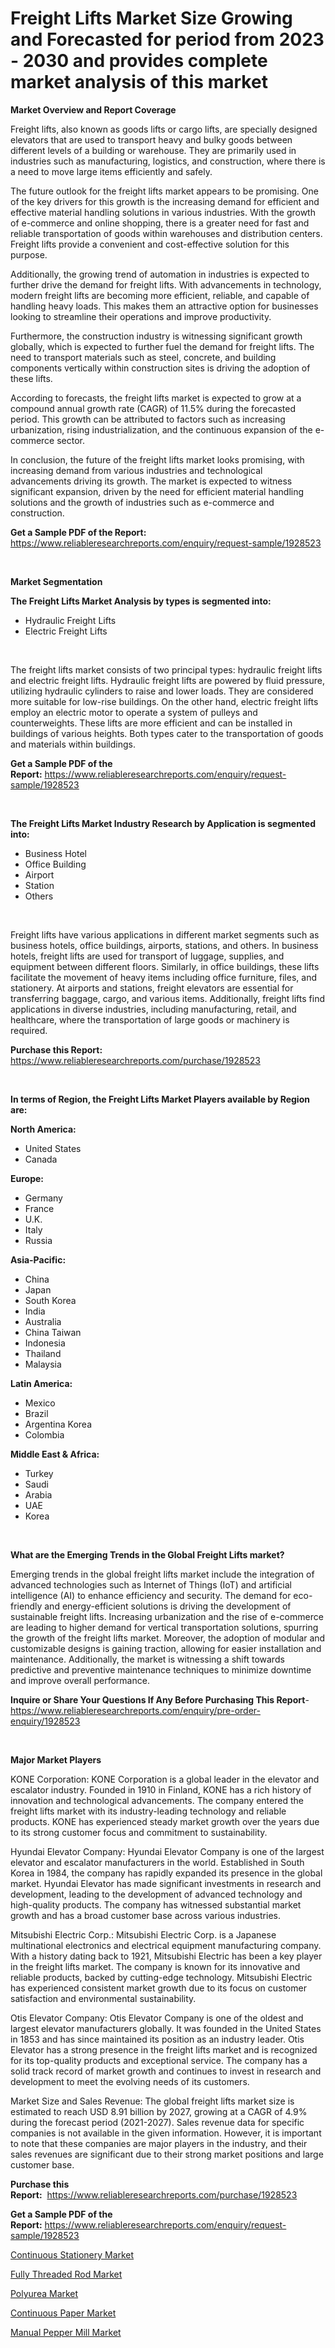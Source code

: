 <p><h1>Freight Lifts Market Size Growing and Forecasted for period from 2023 - 2030 and provides complete market analysis of this market</h1></p><p><strong>Market Overview and Report Coverage</strong></p>
<p><p>Freight lifts, also known as goods lifts or cargo lifts, are specially designed elevators that are used to transport heavy and bulky goods between different levels of a building or warehouse. They are primarily used in industries such as manufacturing, logistics, and construction, where there is a need to move large items efficiently and safely.</p><p>The future outlook for the freight lifts market appears to be promising. One of the key drivers for this growth is the increasing demand for efficient and effective material handling solutions in various industries. With the growth of e-commerce and online shopping, there is a greater need for fast and reliable transportation of goods within warehouses and distribution centers. Freight lifts provide a convenient and cost-effective solution for this purpose.</p><p>Additionally, the growing trend of automation in industries is expected to further drive the demand for freight lifts. With advancements in technology, modern freight lifts are becoming more efficient, reliable, and capable of handling heavy loads. This makes them an attractive option for businesses looking to streamline their operations and improve productivity.</p><p>Furthermore, the construction industry is witnessing significant growth globally, which is expected to further fuel the demand for freight lifts. The need to transport materials such as steel, concrete, and building components vertically within construction sites is driving the adoption of these lifts.</p><p>According to forecasts, the freight lifts market is expected to grow at a compound annual growth rate (CAGR) of 11.5% during the forecasted period. This growth can be attributed to factors such as increasing urbanization, rising industrialization, and the continuous expansion of the e-commerce sector.</p><p>In conclusion, the future of the freight lifts market looks promising, with increasing demand from various industries and technological advancements driving its growth. The market is expected to witness significant expansion, driven by the need for efficient material handling solutions and the growth of industries such as e-commerce and construction.</p></p>
<p><strong>Get a Sample PDF of the Report:</strong> <a href="https://www.reliableresearchreports.com/enquiry/request-sample/1928523">https://www.reliableresearchreports.com/enquiry/request-sample/1928523</a></p>
<p>&nbsp;</p>
<p><strong>Market Segmentation</strong></p>
<p><strong>The Freight Lifts Market Analysis by types is segmented into:</strong></p>
<p><ul><li>Hydraulic Freight Lifts</li><li>Electric Freight Lifts</li></ul></p>
<p>&nbsp;</p>
<p><p>The freight lifts market consists of two principal types: hydraulic freight lifts and electric freight lifts. Hydraulic freight lifts are powered by fluid pressure, utilizing hydraulic cylinders to raise and lower loads. They are considered more suitable for low-rise buildings. On the other hand, electric freight lifts employ an electric motor to operate a system of pulleys and counterweights. These lifts are more efficient and can be installed in buildings of various heights. Both types cater to the transportation of goods and materials within buildings.</p></p>
<p><strong>Get a Sample PDF of the Report:</strong>&nbsp;<a href="https://www.reliableresearchreports.com/enquiry/request-sample/1928523">https://www.reliableresearchreports.com/enquiry/request-sample/1928523</a></p>
<p>&nbsp;</p>
<p><strong>The Freight Lifts Market Industry Research by Application is segmented into:</strong></p>
<p><ul><li>Business Hotel</li><li>Office Building</li><li>Airport</li><li>Station</li><li>Others</li></ul></p>
<p>&nbsp;</p>
<p><p>Freight lifts have various applications in different market segments such as business hotels, office buildings, airports, stations, and others. In business hotels, freight lifts are used for transport of luggage, supplies, and equipment between different floors. Similarly, in office buildings, these lifts facilitate the movement of heavy items including office furniture, files, and stationery. At airports and stations, freight elevators are essential for transferring baggage, cargo, and various items. Additionally, freight lifts find applications in diverse industries, including manufacturing, retail, and healthcare, where the transportation of large goods or machinery is required.</p></p>
<p><strong>Purchase this Report:</strong>&nbsp; <a href="https://www.reliableresearchreports.com/purchase/1928523">https://www.reliableresearchreports.com/purchase/1928523</a></p>
<p>&nbsp;</p>
<p><strong>In terms of Region, the Freight Lifts Market Players available by Region are:</strong></p>
<p>
    <p> <strong> North America: </strong>
        <ul>
            <li>United States</li>
            <li>Canada</li>
        </ul>
        </p> 
    <p> <strong> Europe: </strong>
        <ul>
            <li>Germany</li>
            <li>France</li>
            <li>U.K.</li>
            <li>Italy</li>
            <li>Russia</li>
        </ul>
        </p> 
    <p> <strong> Asia-Pacific: </strong>
        <ul>
            <li>China</li>
            <li>Japan</li>
            <li>South Korea</li>
            <li>India</li>
            <li>Australia</li>
            <li>China Taiwan</li>
            <li>Indonesia</li>
            <li>Thailand</li>
            <li>Malaysia</li>
        </ul>
        </p> 
    <p> <strong> Latin America: </strong>
        <ul>
            <li>Mexico</li>
            <li>Brazil</li>
            <li>Argentina Korea</li>
            <li>Colombia</li>
        </ul>
        </p> 
    <p> <strong> Middle East & Africa: </strong>
        <ul>
            <li>Turkey</li>
            <li>Saudi</li>
            <li>Arabia</li>
            <li>UAE</li>
            <li>Korea</li>
        </ul>
    </p>
    </p>
<p>&nbsp;</p>
<p><strong>What are the Emerging Trends in the Global Freight Lifts market?</strong></p>
<p><p>Emerging trends in the global freight lifts market include the integration of advanced technologies such as Internet of Things (IoT) and artificial intelligence (AI) to enhance efficiency and security. The demand for eco-friendly and energy-efficient solutions is driving the development of sustainable freight lifts. Increasing urbanization and the rise of e-commerce are leading to higher demand for vertical transportation solutions, spurring the growth of the freight lifts market. Moreover, the adoption of modular and customizable designs is gaining traction, allowing for easier installation and maintenance. Additionally, the market is witnessing a shift towards predictive and preventive maintenance techniques to minimize downtime and improve overall performance.</p></p>
<p><strong>Inquire or Share Your Questions If Any Before Purchasing This Report</strong>- <a href="https://www.reliableresearchreports.com/enquiry/pre-order-enquiry/1928523">https://www.reliableresearchreports.com/enquiry/pre-order-enquiry/1928523</a></p>
<p>&nbsp;</p>
<p><strong>Major Market Players</strong></p>
<p><p>KONE Corporation: KONE Corporation is a global leader in the elevator and escalator industry. Founded in 1910 in Finland, KONE has a rich history of innovation and technological advancements. The company entered the freight lifts market with its industry-leading technology and reliable products. KONE has experienced steady market growth over the years due to its strong customer focus and commitment to sustainability.</p><p>Hyundai Elevator Company: Hyundai Elevator Company is one of the largest elevator and escalator manufacturers in the world. Established in South Korea in 1984, the company has rapidly expanded its presence in the global market. Hyundai Elevator has made significant investments in research and development, leading to the development of advanced technology and high-quality products. The company has witnessed substantial market growth and has a broad customer base across various industries.</p><p>Mitsubishi Electric Corp.: Mitsubishi Electric Corp. is a Japanese multinational electronics and electrical equipment manufacturing company. With a history dating back to 1921, Mitsubishi Electric has been a key player in the freight lifts market. The company is known for its innovative and reliable products, backed by cutting-edge technology. Mitsubishi Electric has experienced consistent market growth due to its focus on customer satisfaction and environmental sustainability.</p><p>Otis Elevator Company: Otis Elevator Company is one of the oldest and largest elevator manufacturers globally. It was founded in the United States in 1853 and has since maintained its position as an industry leader. Otis Elevator has a strong presence in the freight lifts market and is recognized for its top-quality products and exceptional service. The company has a solid track record of market growth and continues to invest in research and development to meet the evolving needs of its customers.</p><p>Market Size and Sales Revenue: The global freight lifts market size is estimated to reach USD 8.91 billion by 2027, growing at a CAGR of 4.9% during the forecast period (2021-2027). Sales revenue data for specific companies is not available in the given information. However, it is important to note that these companies are major players in the industry, and their sales revenues are significant due to their strong market positions and large customer base.</p></p>
<p><strong>Purchase this Report:</strong>&nbsp;&nbsp;<a href="https://www.reliableresearchreports.com/purchase/1928523">https://www.reliableresearchreports.com/purchase/1928523</a></p>
<p></p>
<p><strong>Get a Sample PDF of the Report:</strong>&nbsp;<a href="https://www.reliableresearchreports.com/enquiry/request-sample/1928523">https://www.reliableresearchreports.com/enquiry/request-sample/1928523</a></p>
<p><p><a href="https://www.linkedin.com/pulse/continuous-stationery-market-challenges-opportunities-ujmqc/">Continuous Stationery Market</a></p><p><a href="https://medium.com/@pinkierau1998/fully-threaded-rod-market-trends-forecast-and-competitive-analysis-to-2030-ef52559f8211">Fully Threaded Rod Market</a></p><p><a href="https://medium.com/@guyskiles1918/polyurea-market-insights-into-market-cagr-market-trends-and-growth-strategies-2b1f8c02534f">Polyurea Market</a></p><p><a href="https://www.linkedin.com/pulse/continuous-paper-market-insights-players-forecast-till-ry2xc/">Continuous Paper Market</a></p><p><a href="https://www.linkedin.com/pulse/manual-pepper-mill-market-size-growth-forecast-from-akadc/">Manual Pepper Mill Market</a></p></p>